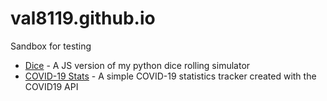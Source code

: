 # val8119.github.io
Sandbox for testing
* [Dice](https://val8119.github.io/sandbox/dice/) - A JS version of my python dice rolling simulator
* [COVID-19 Stats](https://val8119.github.io/sandbox/covid-19_stats/) - A simple COVID-19 statistics tracker created with the COVID19 API
